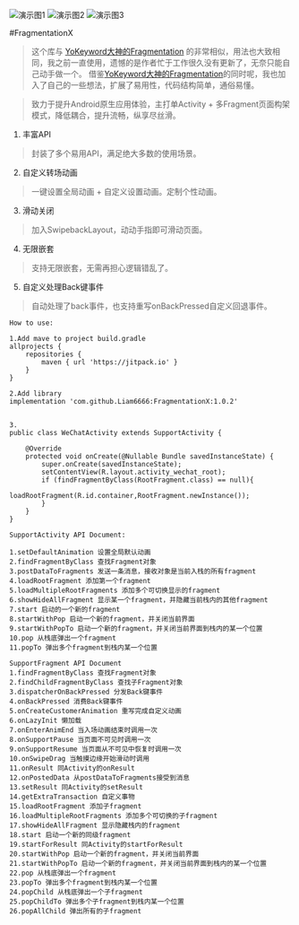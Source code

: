 
   ![演示图1](https://github.com/Liam6666/FragmentationX/blob/master/screenshot/QQ%E5%9B%BE%E7%89%8720200106144602.gif)
   ![演示图2](https://github.com/Liam6666/FragmentationX/blob/master/screenshot/QQ%E5%9B%BE%E7%89%8720200106144617.gif)
   ![演示图3](https://github.com/Liam6666/FragmentationX/blob/master/screenshot/QQ%E5%9B%BE%E7%89%8720200106144620.gif)
   
   #FragmentationX

> 这个库与 [YoKeyword大神的Fragmentation](https://github.com/YoKeyword/Fragmentation) 的非常相似，用法也大致相同，我之前一直使用，遗憾的是作者忙于工作很久没有更新了，无奈只能自己动手做一个。
借鉴[YoKeyword大神的Fragmentation](https://github.com/YoKeyword/Fragmentation)的同时呢，我也加入了自己的一些想法，扩展了易用性，代码结构简单，通俗易懂。


> 致力于提升Android原生应用体验，主打单Activity + 多Fragment页面构架模式，降低耦合，提升流畅，纵享尽丝滑。
> 

 1. 丰富API

> 封装了多个易用API，满足绝大多数的使用场景。

 2. 自定义转场动画

> 一键设置全局动画 + 自定义设置动画。定制个性动画。

 3. 滑动关闭

> 加入SwipebackLayout，动动手指即可滑动页面。

 4. 无限嵌套
 
 > 支持无限嵌套，无需再担心逻辑错乱了。
 
 5. 自定义处理Back键事件

> 自动处理了back事件，也支持重写onBackPressed自定义回退事件。

``` 
How to use:

1.Add mave to project build.gradle
allprojects {
    repositories {
        maven { url 'https://jitpack.io' }
    }
}

2.Add library
implementation 'com.github.Liam6666:FragmentationX:1.0.2'


3.
public class WeChatActivity extends SupportActivity {

    @Override
    protected void onCreate(@Nullable Bundle savedInstanceState) {
        super.onCreate(savedInstanceState);
        setContentView(R.layout.activity_wechat_root);
        if (findFragmentByClass(RootFragment.class) == null){
            loadRootFragment(R.id.container,RootFragment.newInstance());
        }
    }
}
```

```
SupportActivity API Document:

1.setDefaultAnimation 设置全局默认动画
2.findFragmentByClass 查找Fragment对象
3.postDataToFragments 发送一条消息，接收对象是当前入栈的所有fragment
4.loadRootFragment 添加第一个fragment
5.loadMultipleRootFragments 添加多个可切换显示的fragment
6.showHideAllFragment 显示某一个fragment，并隐藏当前栈内的其他fragment
7.start 启动的一个新的fragment
8.startWithPop 启动一个新的fragment，并关闭当前界面
9.startWithPopTo 启动一个新的fragment，并关闭当前界面到栈内的某一个位置
10.pop 从栈底弹出一个fragment
11.popTo 弹出多个fragment到栈内某一个位置

```


```
SupportFragment API Document
1.findFragmentByClass 查找Fragment对象
2.findChildFragmentByClass 查找子Fragment对象
3.dispatcherOnBackPressed 分发Back键事件
4.onBackPressed 消费Back键事件
5.onCreateCustomerAnimation 重写完成自定义动画
6.onLazyInit 懒加载
7.onEnterAnimEnd 当入场动画结束时调用一次
8.onSupportPause 当页面不可见时调用一次
9.onSupportResume 当页面从不可见中恢复时调用一次
10.onSwipeDrag 当触摸边缘开始滑动时调用
11.onResult 同Activity的onResult
12.onPostedData 从postDataToFragments接受到消息
13.setResult 同Activity的setResult
14.getExtraTransaction 自定义事物
15.loadRootFragment 添加子fragment
16.loadMultipleRootFragments 添加多个可切换的子fragment
17.showHideAllFragment 显示隐藏栈内的fragment
18.start 启动一个新的同级fragment
19.startForResult 同Activity的startForResult
20.startWithPop 启动一个新的fragment，并关闭当前界面
21.startWithPopTo 启动一个新的fragment，并关闭当前界面到栈内的某一个位置
22.pop 从栈底弹出一个fragment
23.popTo 弹出多个fragment到栈内某一个位置
24.popChild 从栈底弹出一个子fragment
25.popChildTo 弹出多个子fragment到栈内某一个位置
26.popAllChild 弹出所有的子fragment


```
